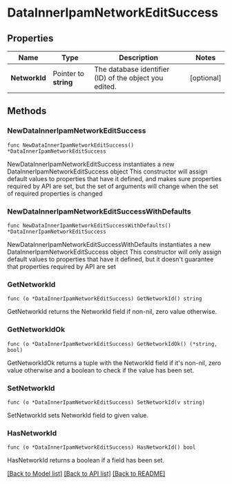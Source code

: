 # DataInnerIpamNetworkEditSuccess

## Properties

Name | Type | Description | Notes
------------ | ------------- | ------------- | -------------
**NetworkId** | Pointer to **string** | The database identifier (ID) of the object you edited. | [optional] 

## Methods

### NewDataInnerIpamNetworkEditSuccess

`func NewDataInnerIpamNetworkEditSuccess() *DataInnerIpamNetworkEditSuccess`

NewDataInnerIpamNetworkEditSuccess instantiates a new DataInnerIpamNetworkEditSuccess object
This constructor will assign default values to properties that have it defined,
and makes sure properties required by API are set, but the set of arguments
will change when the set of required properties is changed

### NewDataInnerIpamNetworkEditSuccessWithDefaults

`func NewDataInnerIpamNetworkEditSuccessWithDefaults() *DataInnerIpamNetworkEditSuccess`

NewDataInnerIpamNetworkEditSuccessWithDefaults instantiates a new DataInnerIpamNetworkEditSuccess object
This constructor will only assign default values to properties that have it defined,
but it doesn't guarantee that properties required by API are set

### GetNetworkId

`func (o *DataInnerIpamNetworkEditSuccess) GetNetworkId() string`

GetNetworkId returns the NetworkId field if non-nil, zero value otherwise.

### GetNetworkIdOk

`func (o *DataInnerIpamNetworkEditSuccess) GetNetworkIdOk() (*string, bool)`

GetNetworkIdOk returns a tuple with the NetworkId field if it's non-nil, zero value otherwise
and a boolean to check if the value has been set.

### SetNetworkId

`func (o *DataInnerIpamNetworkEditSuccess) SetNetworkId(v string)`

SetNetworkId sets NetworkId field to given value.

### HasNetworkId

`func (o *DataInnerIpamNetworkEditSuccess) HasNetworkId() bool`

HasNetworkId returns a boolean if a field has been set.


[[Back to Model list]](../README.md#documentation-for-models) [[Back to API list]](../README.md#documentation-for-api-endpoints) [[Back to README]](../README.md)


